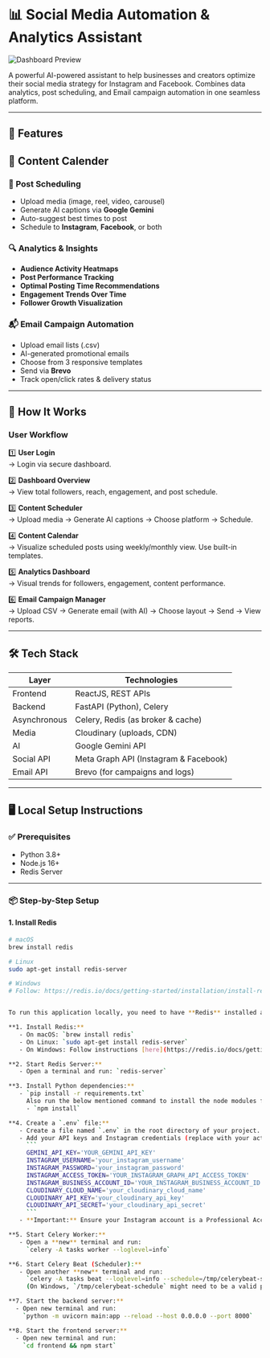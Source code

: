 # 📊 Social Media Automation & Analytics Assistant

![Dashboard Preview](./assets/dashboard_preview.png)

A powerful AI-powered assistant to help businesses and creators optimize their social media strategy for Instagram and Facebook. Combines data analytics, post scheduling, and Email campaign automation in one seamless platform.

---

## 🚀 Features

## 📅 Content Calender 


### 📅 Post Scheduling
- Upload media (image, reel, video, carousel)
- Generate AI captions via **Google Gemini**
- Auto-suggest best times to post
- Schedule to **Instagram**, **Facebook**, or both

### 🔍 Analytics & Insights
- **Audience Activity Heatmaps**
- **Post Performance Tracking**
- **Optimal Posting Time Recommendations**
- **Engagement Trends Over Time**
- **Follower Growth Visualization**

### 📬 Email Campaign Automation
- Upload email lists (.csv)
- AI-generated promotional emails
- Choose from 3 responsive templates
- Send via **Brevo**
- Track open/click rates & delivery status

---

## 🧠 How It Works

### User Workflow

1️⃣ **User Login**  
→ Login via secure dashboard.

2️⃣ **Dashboard Overview**  
→ View total followers, reach, engagement, and post schedule.

3️⃣ **Content Scheduler**  
→ Upload media → Generate AI captions → Choose platform → Schedule.

4️⃣ **Content Calendar**  
→ Visualize scheduled posts using weekly/monthly view. Use built-in templates.

5️⃣ **Analytics Dashboard**  
→ Visual trends for followers, engagement, content performance.

6️⃣ **Email Campaign Manager**  
→ Upload CSV → Generate email (with AI) → Choose layout → Send → View reports.

---

## 🛠️ Tech Stack

| Layer         | Technologies                              |
|--------------|-------------------------------------------|
| Frontend     | ReactJS, REST APIs                        |
| Backend      | FastAPI (Python), Celery                  |
| Asynchronous | Celery, Redis (as broker & cache)         |
| Media        | Cloudinary (uploads, CDN)                 |
| AI           | Google Gemini API                         |
| Social API   | Meta Graph API (Instagram & Facebook)     |
| Email API    | Brevo (for campaigns and logs)            |

---

## 🖥️ Local Setup Instructions

### ✅ Prerequisites
- Python 3.8+
- Node.js 16+
- Redis Server

---

### 📦 Step-by-Step Setup

#### 1. Install Redis

```bash
# macOS
brew install redis

# Linux
sudo apt-get install redis-server

# Windows
# Follow: https://redis.io/docs/getting-started/installation/install-redis-on-windows/


To run this application locally, you need to have **Redis** installed and running, and then start **Celery Worker**, **Celery Beat**, and the **Streamlit app** in separate terminal windows.

**1. Install Redis:**
   - On macOS: `brew install redis`
   - On Linux: `sudo apt-get install redis-server`
   - On Windows: Follow instructions [here](https://redis.io/docs/getting-started/installation/install-redis-on-windows/)

**2. Start Redis Server:**
   - Open a terminal and run: `redis-server`

**3. Install Python dependencies:**
   - `pip install -r requirements.txt`
     Also run the below mentioned command to install the node modules from package.json:
     - `npm install`

**4. Create a `.env` file:**
   - Create a file named `.env` in the root directory of your project.
   - Add your API keys and Instagram credentials (replace with your actual values):
     ```
     GEMINI_API_KEY='YOUR_GEMINI_API_KEY'
     INSTAGRAM_USERNAME='your_instagram_username'
     INSTAGRAM_PASSWORD='your_instagram_password'
     INSTAGRAM_ACCESS_TOKEN='YOUR_INSTAGRAM_GRAPH_API_ACCESS_TOKEN'
     INSTAGRAM_BUSINESS_ACCOUNT_ID='YOUR_INSTAGRAM_BUSINESS_ACCOUNT_ID'
     CLOUDINARY_CLOUD_NAME='your_cloudinary_cloud_name'
     CLOUDINARY_API_KEY='your_cloudinary_api_key'
     CLOUDINARY_API_SECRET='your_cloudinary_api_secret'
     ```
   - **Important:** Ensure your Instagram account is a Professional Account (Creator or Business) and linked to a Facebook Page to use the Graph API. Obtain `INSTAGRAM_ACCESS_TOKEN` and `INSTAGRAM_BUSINESS_ACCOUNT_ID` via the [Facebook Graph API Explorer](https://developers.facebook.com/tools/explorer/).

**5. Start Celery Worker:**
   - Open a **new** terminal and run:
     `celery -A tasks worker --loglevel=info`

**6. Start Celery Beat (Scheduler):**
   - Open another **new** terminal and run:
     `celery -A tasks beat --loglevel=info --schedule=/tmp/celerybeat-schedule`
     (On Windows, `/tmp/celerybeat-schedule` might need to be a valid path like `C:\temp\celerybeat-schedule`)

**7. Start the backend server:**
  - Open new terminal and run:
    `python -m uvicorn main:app --reload --host 0.0.0.0 --port 8000`

**8. Start the frontend server:**
  - Open new terminal and run:
    `cd frontend && npm start`
 
